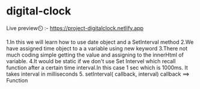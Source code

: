 # digital-clock
Live preview⏲️ :- https://project-digitalclock.netlify.app

1.In this we will learn how to use date object and a SetInterval method
2.We have assigned time object to a a variable using new keyword 
3.There not much coding simple getting the value and assigning to the innerHtml of variable.
4.It would be static if we don't use Set Intervel which recall function after a certain time interval.In this case 1 sec which is 1000ms. It takes interval in milliseconds
5. setInterval( callback, interval) callback ==> Function
